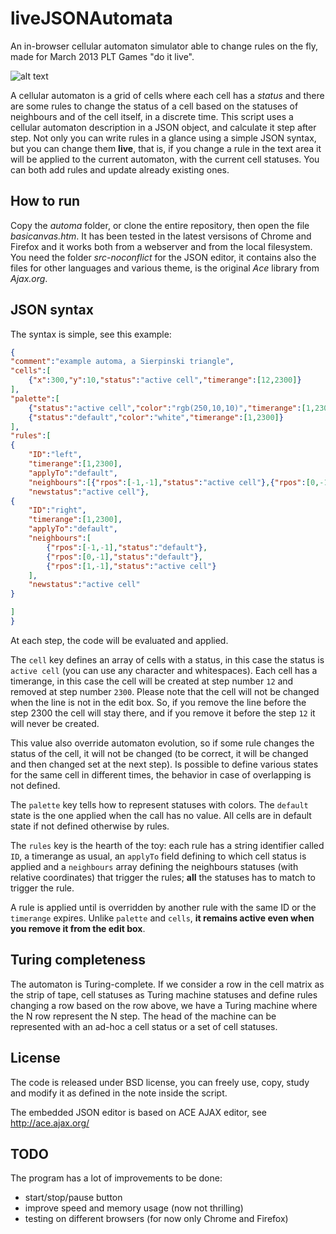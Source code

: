 liveJSONAutomata
================

An in-browser cellular automaton simulator able to change rules on the fly, made for March 2013 PLT Games "do it live".

![alt text](https://raw.github.com/jacopofar/liveJSONAutomata/master/screenshots/Screenshot%20from%202013-03-14%2022:26:13.png "The running application")

A cellular automaton is a grid of cells where each cell has a *status* and there are some rules to change the status of a cell based on the statuses of neighbours and of the cell itself, in a discrete time.
This script uses a cellular automaton description in a JSON object, and calculate it step after step.
Not only you can write rules in a glance using a simple JSON syntax, but you can change them __live__, that is, if you change a rule in the text area it will be applied to the current automaton, with the current cell statuses. You can both add rules and update already existing ones.

How to run
----------

Copy the *automa* folder, or clone the entire repository, then open the file *basicanvas.htm*. It has been tested in the latest versisons of Chrome and Firefox and it works both from a webserver and from the local filesystem. You need the folder *src-noconflict* for the JSON editor, it contains also the files for other languages and various theme, is the original *Ace* library from *Ajax.org*.


JSON syntax
-----------
The syntax is simple, see this example:

```json
{
"comment":"example automa, a Sierpinski triangle",
"cells":[
	{"x":300,"y":10,"status":"active cell","timerange":[12,2300]}
],
"palette":[
	{"status":"active cell","color":"rgb(250,10,10)","timerange":[1,2300]},
	{"status":"default","color":"white","timerange":[1,2300]}
],
"rules":[
{
	"ID":"left",
	"timerange":[1,2300],
	"applyTo":"default",
	"neighbours":[{"rpos":[-1,-1],"status":"active cell"},{"rpos":[0,-1],"status":"default"},{"rpos":[1,-1],"status":"default"}],
	"newstatus":"active cell"},
{
	"ID":"right",
	"timerange":[1,2300],
	"applyTo":"default",
	"neighbours":[
		{"rpos":[-1,-1],"status":"default"},
		{"rpos":[0,-1],"status":"default"},
		{"rpos":[1,-1],"status":"active cell"}
	],
	"newstatus":"active cell"
}

]
}
```

At each step, the code will be evaluated and applied.

The `cell` key defines an array of cells with a status, in this case the status is `active cell` (you can use any character and whitespaces). Each cell has a timerange, in this case the cell will be created at step number `12` and removed at step number `2300`. Please note that the cell will not be changed when the line is not in the edit box. So, if you remove the line before the step 2300 the cell will stay there, and if you remove it before the step `12` it will never be created.

This value also override automaton evolution, so if some rule changes the status of the cell, it will not be changed (to be correct, it will be changed and then changed set at the next step). Is possible to define various states for the same cell in different times, the behavior in case of overlapping is not defined.

The `palette` key tells how to represent statuses with colors. The `default` state is the one applied when the call has no value. All cells are in default state if not defined otherwise by rules.

The `rules` key is the hearth of the toy: each rule has a string identifier called `ID`, a timerange as usual, an `applyTo` field defining to which cell status is applied and a `neighbours` array defining the neighbours statuses (with relative coordinates) that trigger the rules; __all__ the statuses has to match to trigger the rule.

A rule is applied until is overridden by another rule with the same ID or the `timerange` expires. Unlike `palette` and `cells`, __it remains active even when you remove it from the edit box__.

Turing completeness
-------------------
The automaton is Turing-complete. If we consider a row in the cell matrix as the strip of tape, cell statuses as Turing machine statuses and define rules changing a row based on the row above, we have a Turing machine where the N row represent the N step.
The head of the machine can be represented with an ad-hoc a cell status or a set of cell statuses.

License
-------
The code is released under BSD license, you can freely use, copy, study and modify it as defined in the note inside the script.

The embedded JSON editor is based on ACE AJAX editor, see http://ace.ajax.org/ 

TODO
----
The program has a lot of improvements to be done:
* start/stop/pause button
* improve speed and memory usage (now not thrilling)
* testing on different browsers (for now only Chrome and Firefox)
